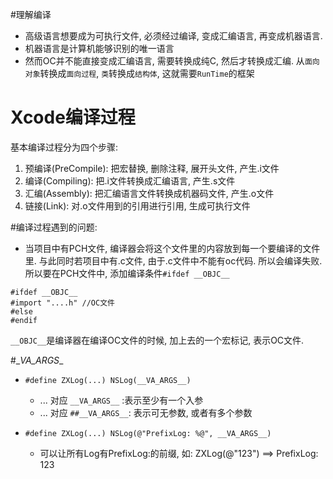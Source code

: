 #理解编译
* 高级语言想要成为可执行文件, 必须经过编译, 变成汇编语言, 再变成机器语言.
* 机器语言是计算机能够识别的唯一语言
* 然而OC并不能直接变成汇编语言, 需要转换成纯C, 然后才转换成汇编. 从`面向对象`转换成`面向过程`, `类`转换成`结构体`, 这就需要`RunTime`的框架
# Xcode编译过程
基本编译过程分为四个步骤:
1. 预编译(PreCompile): 把宏替换, 删除注释, 展开头文件, 产生.i文件
2. 编译(Compiling): 把.i文件转换成汇编语言, 产生.s文件
3. 汇编(Assembly): 把汇编语言文件转换成机器码文件, 产生.o文件
4. 链接(Link): 对.o文件用到的引用进行引用, 生成可执行文件

#编译过程遇到的问题:
* 当项目中有PCH文件, 编译器会将这个文件里的内容放到每一个要编译的文件里. 与此同时若项目中有.c文件, 由于.c文件中不能有oc代码. 所以会编译失败. 所以要在PCH文件中, 添加编译条件`#ifdef __OBJC__`

```
#ifdef __OBJC__
#import "....h" //OC文件
#else
#endif
```
`__OBJC__`是编译器在编译OC文件的时候, 加上去的一个宏标记, 表示OC文件. 

#\__VA_ARGS__
* `#define ZXLog(...) NSLog(__VA_ARGS__)`
    * ... 对应 `__VA_ARGS__` :表示至少有一个入参
    * ... 对应 `##__VA_ARGS__`: 表示可无参数, 或者有多个参数

* `#define ZXLog(...) NSLog(@"PrefixLog: %@", __VA_ARGS__)`
    * 可以让所有Log有PrefixLog:的前缀, 如: ZXLog(@"123") ==> PrefixLog: 123

